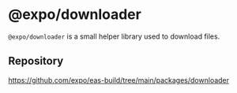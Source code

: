 # @expo/downloader

`@expo/downloader` is a small helper library used to download files.

## Repository

https://github.com/expo/eas-build/tree/main/packages/downloader
